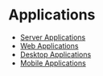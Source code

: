 # Applications

- [Server Applications](https://wiki.commsnet.org/en/Server_Applications/home)
- [Web Applications](https://wiki.commsnet.org/en/Web_Applications/home)
- [Desktop Applications](https://wiki.commsnet.org/en/Desktop_Applications/Home)
- [Mobile Applications](https://wiki.commsnet.org/en/Mobile_Applications/home)